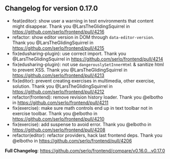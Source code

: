 ## Changelog for version 0.17.0

- feat(editor): show user a warning in test environments that content might disappear. Thank you @LarsTheGlidingSquirrel in https://github.com/serlo/frontend/pull/4216
- refactor: show editor version in DOM through `data-editor-version`. Thank you @LarsTheGlidingSquirrel in https://github.com/serlo/frontend/pull/4215
- fix(edusharing-plugin): use correct import. Thank you @LarsTheGlidingSquirrel in https://github.com/serlo/frontend/pull/4214
- fix(edusharing-plugin): not use `dangerouslySetInnerHtml` & sanitize html to prevent XSS. Thank you @LarsTheGlidingSquirrel in https://github.com/serlo/frontend/pull/4213
- fix(editor): prevent creating exercises in multimedia, other exercise, solution. Thank you @LarsTheGlidingSquirrel in https://github.com/serlo/frontend/pull/4212
- refactor(frontend): remove revision history loader. Thank you @elbotho in https://github.com/serlo/frontend/pull/4211
- fix(exercise): make sure math controls end up in text toolbar not in exercise toolbar. Thank you @elbotho in https://github.com/serlo/frontend/pull/4210
- fix(exercise): add suspense to avoid error. Thank you @elbotho in https://github.com/serlo/frontend/pull/4208
- refactor(editor): refactor providers, hack last frontend deps. Thank you @elbotho in https://github.com/serlo/frontend/pull/4206

**Full Changelog**: https://github.com/serlo/frontend/compare/v0.16.0...v0.17.0

